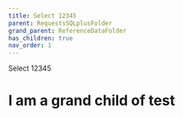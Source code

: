 ```yaml
---
title: Select 12345
parent: RequestsSQLplusFolder
grand_parent: ReferenceDataFolder
has_children: true
nav_order: 1
---
```


Select 12345

# I am a grand child of test
